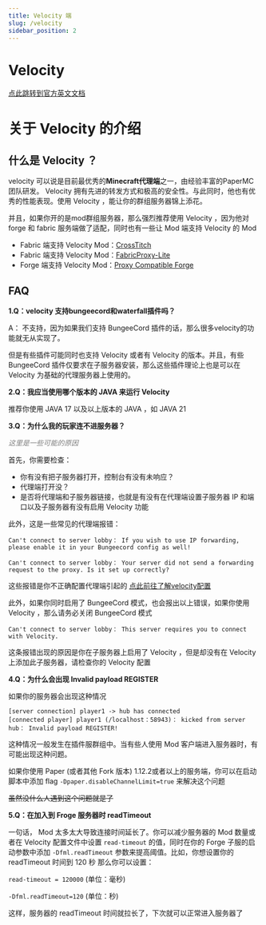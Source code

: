 ```yaml
---
title: Velocity 端
slug: /velocity
sidebar_position: 2
---
```


# Velocity

[点此跳转到官方英文文档](https：//docs.papermc.io/velocity)

# 关于 Velocity 的介绍

## 什么是 Velocity ？

velocity 可以说是目前最优秀的**Minecraft代理端**之一，由经验丰富的PaperMC团队研发。 Velocity 拥有先进的转发方式和极高的安全性。与此同时，他也有优秀的性能表现。使用 Velocity ，能让你的群组服务器锦上添花。

并且，如果你开的是mod群组服务器，那么强烈推荐使用 Velocity ，因为他对 forge 和 fabric 服务端做了适配，同时也有一些让 Mod 端支持 Velocity 的 Mod

- Fabric 端支持 Velocity Mod：[CrossTitch](https://www.curseforge.com/minecraft/mc-mods/crossstitch)
- Fabric 端支持 Velocity Mod：[FabricProxy-Lite](https://modrinth.com/mod/fabricproxy-lite)
- Forge 端支持 Velocity Mod：[Proxy Compatible Forge](https://modrinth.com/mod/proxy-compatible-forge)

## FAQ

**1.Q：velocity 支持bungeecord和waterfall插件吗？**

A： 不支持，因为如果我们支持 BungeeCord 插件的话，那么很多velocity的功能就无从实现了。

但是有些插件可能同时也支持 Velocity 或者有 Velocity 的版本。并且，有些 BungeeCord 插件仅要求在子服务器安装，那么这些插件理论上也是可以在 Velocity 为基础的代理服务器上使用的。

**2.Q：我应当使用哪个版本的 JAVA 来运行 Velocity**

推荐你使用 JAVA 17 以及以上版本的 JAVA ，如 JAVA 21

**3.Q：为什么我的玩家连不进服务器？**

*<font color="gray">这里是一些可能的原因</font>*

首先，你需要检查：

- 你有没有把子服务器打开，控制台有没有未响应？
- 代理端打开没？
- 是否将代理端和子服务器链接，也就是有没有在代理端设置子服务器 IP 和端口以及子服务器有没有启用 Velocity 功能

此外，这是一些常见的代理端报错：

```
Can't connect to server lobby： If you wish to use IP forwarding, please enable it in your Bungeecord config as well!
```

```
Can't connect to server lobby： Your server did not send a forwarding request to the proxy. Is it set up correctly?
```

这些报错是你不正确配置代理端引起的 [点此前往了解velocity配置](velocity.toml.md)

此外，如果你同时启用了 BungeeCord 模式，也会报出以上错误，如果你使用 Velocity ，那么请务必关闭 BungeeCord 模式

```
Can't connect to server lobby： This server requires you to connect with Velocity.
```

这条报错出现的原因是你在子服务器上启用了 Velocity ，但是却没有在 Velocity 上添加此子服务器，请检查你的 Velocity 配置

**4.Q：为什么会出现 Invalid payload REGISTER**

如果你的服务器会出现这种情况

```
[server connection] player1 -> hub has connected
[connected player] player1 (/localhost：58943)： kicked from server hub： Invalid payload REGISTER!
```

这种情况一般发生在插件服群组中。当有些人使用 Mod 客户端进入服务器时，有可能出现这种问题。

如果你使用 Paper (或者其他 Fork 版本) 1.12.2或者以上的服务端，你可以在启动脚本中添加 flag `-Dpaper.disableChannelLimit=true` 来解决这个问题

~~虽然没什么人遇到这个问题就是了~~

**5.Q：在加入到 Froge 服务器时 readTimeout**

一句话， Mod 太多太大导致连接时间延长了。你可以减少服务器的 Mod 数量或者在 Velocity 配置文件中设置 `read-timeout` 的值，同时在你的 Forge 子服的启动参数中添加 `-Dfml.readTimeout` 参数来提高阈值。比如，你想设置你的 readTimeout 时间到 120 秒
那么你可以设置：

`read-timeout = 120000` (单位：毫秒) 

`-Dfml.readTimeout=120` (单位：秒)

这样，服务器的 readTimeout 时间就拉长了，下次就可以正常进入服务器了



